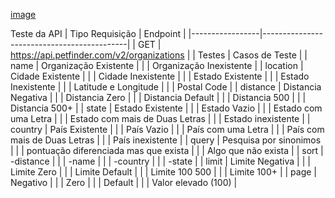 [image](https://user-images.githubusercontent.com/74428545/169338341-20cf11c4-1831-4b06-91a9-497e3198a13d.png)


Teste da API
| Tipo Requisição | Endpoint                                   |
|-----------------|--------------------------------------------|
| GET             | https://api.petfinder.com/v2/organizations |
| Testes          | Casos de Teste                             |
| name            | Organização Existente                      |
|                 | Organização Inexistente                    |
| location        | Cidade Existente                           |
|                 | Cidade Inexistente                         |
|                 | Estado Existente                           |
|                 | Estado Inexistente                         |
|                 | Latitude e Longitude                       |
|                 | Postal Code                                |
| distance        | Distancia Negativa                         |
|                 | Distancia Zero                             |
|                 | Distancia Default                          |
|                 | Distancia 500                              |
|                 | Distancia 500+                             |
| state           | Estado Existente                           |
|                 | Estado Vazio                               |
|                 | Estado com uma Letra                       |
|                 | Estado com mais de Duas Letras             |
|                 | Estado inexistente                         |
| country         | País Existente                             |
|                 | País Vazio                                 |
|                 | País com uma Letra                         |
|                 | País com mais de Duas Letras               |
|                 | País inexistente                           |
| query           | Pesquisa por sinonimos                     |
|                 | pontuação diferenciada mas que exista      |
|                 | Algo que não exista                        |
| sort            | -distance                                  |
|                 | -name                                      |
|                 | -country                                   |
|                 | -state                                     |
| limit           | Limite Negativa                            |
|                 | Limite Zero                                |
|                 | Limite Default                             |
|                 | Limite 100 500                             |
|                 | Limite 100+                                |
| page            | Negativo                                   |
|                 | Zero                                       |
|                 | Default                                    |
|                 | Valor elevado (100)                        |              
